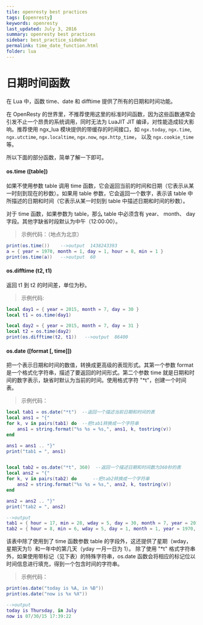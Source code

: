 ```yaml
---
tile: openresty best practices
tags: [openresty]
keywords: openresty
last_updated: July 3, 2016
summary: openresty best practices
sidebar: best_practice_sidebar
permalink: time_date_function.html
folder: lua
---
```

# 日期时间函数

在 Lua 中，函数 time、date 和 difftime 提供了所有的日期和时间功能。

在 OpenResty 的世界里，不推荐使用这里的标准时间函数，因为这些函数通常会引发不止一个昂贵的系统调用，同时无法为 LuaJIT JIT 编译，对性能造成较大影响。推荐使用 ngx_lua 模块提供的带缓存的时间接口，如 `ngx.today`, `ngx.time`, `ngx.utctime`,
`ngx.localtime`, `ngx.now`, `ngx.http_time`， 以及 `ngx.cookie_time` 等。

所以下面的部分函数，简单了解一下即可。

#### os.time ([table])

如果不使用参数 table 调用 time 函数，它会返回当前的时间和日期（它表示从某一时刻到现在的秒数）。如果用 table 参数，它会返回一个数字，表示该 table 中 所描述的日期和时间（它表示从某一时刻到 table 中描述日期和时间的秒数）。

对于 time 函数，如果参数为 table，那么 table 中必须含有 year、 month、 day字段。其他字缺省时段默认为中午（12:00:00）。

>示例代码：（地点为北京）

```lua
print(os.time())    -->output  1438243393
a = { year = 1970, month = 1, day = 1, hour = 8, min = 1 }
print(os.time(a))   -->output  60
```

#### os.difftime (t2, t1)

返回 t1 到 t2 的时间差，单位为秒。

>示例代码:

```lua
local day1 = { year = 2015, month = 7, day = 30 }
local t1 = os.time(day1)

local day2 = { year = 2015, month = 7, day = 31 }
local t2 = os.time(day2)
print(os.difftime(t2, t1))   -->output  86400
```

#### os.date ([format [, time]])

把一个表示日期和时间的数值，转换成更高级的表现形式。其第一个参数 format 是一个格式化字符串，描述了要返回的时间形式。第二个参数 time 就是日期和时间的数字表示，缺省时默认为当前的时间。使用格式字符 "*t"，创建一个时间表。

> 示例代码：

```lua
local tab1 = os.date("*t")  --返回一个描述当前日期和时间的表
local ans1 = "{"
for k, v in pairs(tab1) do  --把tab1转换成一个字符串
    ans1 = string.format("%s %s = %s,", ans1, k, tostring(v))
end

ans1 = ans1 .. "}"
print("tab1 = ", ans1)


local tab2 = os.date("*t", 360)  --返回一个描述日期和时间数为360秒的表
local ans2 = "{"
for k, v in pairs(tab2) do      --把tab2转换成一个字符串
    ans2 = string.format("%s %s = %s,", ans2, k, tostring(v))
end

ans2 = ans2 .. "}"
print("tab2 = ", ans2)

-->output
tab1 = { hour = 17, min = 28, wday = 5, day = 30, month = 7, year = 2015, sec = 10, yday = 211, isdst = false,}
tab2 = { hour = 8, min = 6, wday = 5, day = 1, month = 1, year = 1970, sec = 0, yday = 1, isdst = false,}
```

该表中除了使用到了 time 函数参数 table 的字段外，这还提供了星期（wday，星期天为1）和一年中的第几天（yday 一月一日为 1）。
除了使用 "*t" 格式字符串外，如果使用带标记（见下表）的特殊字符串，os.date 函数会将相应的标记位以时间信息进行填充，得到一个包含时间的字符串。

> 示例代码：

```lua
print(os.date("today is %A, in %B"))
print(os.date("now is %x %X"))

-->output
today is Thursday, in July
now is 07/30/15 17:39:22
```
